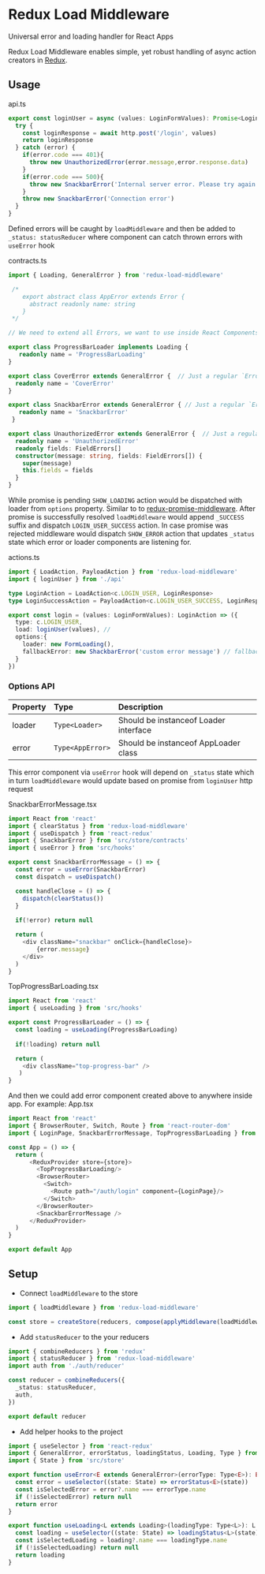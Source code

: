 # Redux Load Middleware
Universal error and loading handler for React Apps

Redux Load Middleware enables simple, yet robust handling of async action creators in [Redux](http://redux.js.org). 

## Usage

api.ts
```typescript
export const loginUser = async (values: LoginFormValues): Promise<LoginResponse> => {
  try {
    const loginResponse = await http.post('/login', values)
    return loginResponse
  } catch (error) {
    if(error.code === 401){
      throw new UnauthorizedError(error.message,error.response.data)
    }
    if(error.code === 500){
      throw new SnackbarError('Internal server error. Please try again later')
    }
    throw new SnackbarError('Connection error')  
  }
}
```

Defined errors will be caught by `loadMiddleware` and then be added to `_status: statusReducer` where component can catch thrown errors with `useError` hook

contracts.ts
```typescript
import { Loading, GeneralError } from 'redux-load-middleware' 

 /*
    export abstract class AppError extends Error {
      abstract readonly name: string
    }
 */

// We need to extend all Errors, we want to use inside React Components, from AppError because loadMiddleware would check if it instanceOf AppError

export class ProgressBarLoader implements Loading {
   readonly name = 'ProgressBarLoading'
}

export class CoverError extends GeneralError {  // Just a regular `Error` with name property added
  readonly name = 'CoverError'
}

export class SnackbarError extends GeneralError { // Just a regular `Error` with name property added
   readonly name = 'SnackbarError'
 }

export class UnauthorizedError extends GeneralError {  // Just a regular `Error` with name property added
  readonly name = 'UnauthorizedError'
  readonly fields: FieldErrors[]
  constructor(message: string, fields: FieldErrors[]) {
    super(message)
    this.fields = fields
  }
}

```

While promise is pending `SHOW_LOADING` action would be dispatched with loader from `options` property.
Similar to to [redux-promise-middleware](https://github.com/pburtchaell/redux-promise-middleware).
After promise is successfully resolved `loadMiddleware` would append `_SUCCESS` suffix and dispatch `LOGIN_USER_SUCCESS` action.
In case promise was rejected middleware would dispatch  `SHOW_ERROR` action that updates `_status` state which error or loader components are listening for.


actions.ts
```typescript
import { LoadAction, PayloadAction } from 'redux-load-middleware'
import { loginUser } from './api'

type LoginAction = LoadAction<c.LOGIN_USER, LoginResponse>
type LoginSuccessAction = PayloadAction<c.LOGIN_USER_SUCCESS, LoginResponse>

export const login = (values: LoginFormValues): LoginAction => ({
  type: c.LOGIN_USER,
  load: loginUser(values), // 
  options:{
    loader: new FormLoading(),
    fallbackError: new ShackbarError('custom error message') // fallback error in case general Error was thrown
  }
})
```

### Options API
| Property        | Type                 | Description                           |
| -------------   |:-------------        |:-------------                         |
| loader          |```Type<Loader>```    | Should be instanceof Loader interface |
| error           | ```Type<AppError>``` | Should be instanceof AppLoader class  |

This error component via `useError` hook will depend on `_status` state which in turn `loadMiddleware` would update based on promise from `loginUser` http request

SnackbarErrorMessage.tsx
```typescript jsx
import React from 'react'
import { clearStatus } from 'redux-load-middleware'
import { useDispatch } from 'react-redux'
import { SnackbarError } from 'src/store/contracts'
import { useError } from 'src/hooks'

export const SnackbarErrorMessage = () => {
  const error = useError(SnackbarError)
  const dispatch = useDispatch()

  const handleClose = () => {
    dispatch(clearStatus())
  }
  
  if(!error) return null

  return (
    <div className="snackbar" onClick={handleClose}>
        {error.message}
    </div>
  )
}
```

TopProgressBarLoading.tsx
```typescript jsx
import React from 'react'
import { useLoading } from 'src/hooks'

export const ProgressBarLoader = () => {
  const loading = useLoading(ProgressBarLoading)
  
  if(!loading) return null

  return (
    <div className="top-progress-bar" />
   )
}
```

And then we could add error component created above to anywhere inside app. For example:
App.tsx
```typescript jsx
import React from 'react'
import { BrowserRouter, Switch, Route } from 'react-router-dom'
import { LoginPage, SnackbarErrorMessage, TopProgressBarLoading } from 'src/components'

const App = () => {
  return (
      <ReduxProvider store={store}>
        <TopProgressBarLoading/>
        <BrowserRouter>
          <Switch>
            <Route path="/auth/login" component={LoginPage}/>
          </Switch>
        </BrowserRouter>
        <SnackbarErrorMessage />
      </ReduxProvider>
  )
}

export default App
```


## Setup
- Connect `loadMiddleware` to the store
```typescript
import { loadMiddleware } from 'redux-load-middleware'

const store = createStore(reducers, compose(applyMiddleware(loadMiddleware)))
```
- Add `statusReducer` to the your reducers
```typescript
import { combineReducers } from 'redux'
import { statusReducer } from 'redux-load-middleware'
import auth from './auth/reducer'

const reducer = combineReducers({
  _status: statusReducer,
  auth,
})

export default reducer
```

- Add helper hooks to the project

```typescript jsx
import { useSelector } from 'react-redux'
import { GeneralError, errorStatus, loadingStatus, Loading, Type } from 'redux-load-middleware'
import { State } from 'src/store'

export function useError<E extends GeneralError>(errorType: Type<E>): E | null {
  const error = useSelector((state: State) => errorStatus<E>(state))
  const isSelectedError = error?.name === errorType.name
  if (!isSelectedError) return null
  return error
}

export function useLoading<L extends Loading>(loadingType: Type<L>): L | null {
  const loading = useSelector((state: State) => loadingStatus<L>(state))
  const isSelectedLoading = loading?.name === loadingType.name
  if (!isSelectedLoading) return null
  return loading
}
```
